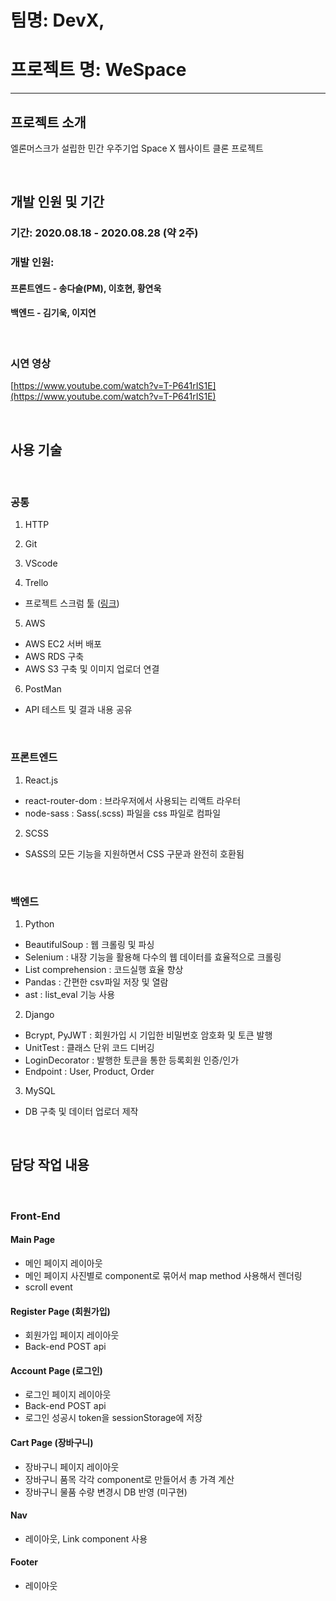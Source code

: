 # 팀명: DevX, 
# 프로젝트 명: WeSpace

---

## 프로젝트 소개

엘론머스크가 설립한 민간 우주기업 Space X 웹사이트 클론 프로젝트

<br>

## 개발 인원 및 기간

### 기간: 2020.08.18 - 2020.08.28 (약 2주)
### 개발 인원: 
#### 프론트엔드 - 송다슬(PM), 이호현, 황연욱 
#### 백엔드 - 김기욱, 이지연

<br>

### 시연 영상

[https://www.youtube.com/watch?v=T-P641rIS1E](https://www.youtube.com/watch?v=T-P641rIS1E)

<br>

## 사용 기술

<br>

### 공통

1. HTTP

2. Git

3. VScode

4. Trello

- 프로젝트 스크럼 툴 ([링크](https://trello.com/b/7GVBeJ4W/wespace))

5. AWS

- AWS EC2 서버 배포
- AWS RDS 구축
- AWS S3 구축 및 이미지 업로더 연결

6. PostMan

- API 테스트 및 결과 내용 공유

<br>

### 프론트엔드

1. React.js

- react-router-dom : 브라우저에서 사용되는 리액트 라우터
- node-sass : Sass(.scss) 파일을 css 파일로 컴파일

2. SCSS

- SASS의 모든 기능을 지원하면서 CSS 구문과 완전히 호환됨

<br>

### 백엔드

1. Python

- BeautifulSoup : 웹 크롤링 및 파싱
- Selenium : 내장 기능을 활용해 다수의 웹 데이터를 효율적으로 크롤링
- List comprehension : 코드실행 효율 향상
- Pandas : 간편한 csv파일 저장 및 열람
- ast : list_eval 기능 사용

2. Django

- Bcrypt, PyJWT : 회원가입 시 기입한 비밀번호 암호화 및 토큰 발행
- UnitTest : 클래스 단위 코드 디버깅
- LoginDecorator : 발행한 토큰을 통한 등록회원 인증/인가
- Endpoint : User, Product, Order

3. MySQL

- DB 구축 및 데이터 업로더 제작

<br>

## 담당 작업 내용

<br>

### Front-End
#### Main Page

- 메인 페이지 레이아웃
- 메인 페이지 사진별로 component로 묶어서 map method 사용해서 렌더링
- scroll event

#### Register Page (회원가입)

- 회원가입 페이지 레이아웃
- Back-end POST api

#### Account Page (로그인)

- 로그인 페이지 레이아웃
- Back-end POST api
- 로그인 성공시 token을 sessionStorage에 저장

#### Cart Page (장바구니)

- 장바구니 페이지 레이아웃
- 장바구니 품목 각각 component로 만들어서 총 가격 계산
- 장바구니 물품 수량 변경시 DB 반영 (미구현)

#### Nav

- 레이아웃, Link component 사용

#### Footer

- 레이아웃

